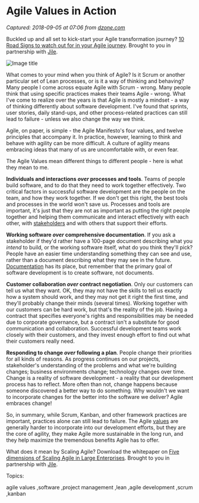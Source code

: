 # Agile Values in Action

_Captured: 2018-09-05 at 07:06 from [dzone.com](https://dzone.com/articles/agile-values-in-action?edition=385398&utm_source=Zone%20Newsletter&utm_medium=email&utm_campaign=agile%202018-09-04)_

Buckled up and all set to kick-start your Agile transformation journey? [10 Road Signs to watch out for in your Agile journey](https://dzone.com/go?i=300521&u=https%3A%2F%2Fbit.ly%2F2v4H9ua). Brought to you in partnership with [Jile](https://dzone.com/go?i=300521&u=https%3A%2F%2Fbit.ly%2F2ACAooH).

![Image title](https://dzone.com/storage/temp/9927495-honor.jpg)

What comes to your mind when you think of Agile? Is it Scrum or another particular set of Lean processes, or is it a way of thinking and behaving? Many people I come across equate Agile with Scrum - wrong. Many people think that using specific practices makes their teams Agile - wrong. What I've come to realize over the years is that Agile is mostly a mindset - a way of thinking differently about software development. I've found that sprints, user stories, daily stand-ups, and other process-related practices can still lead to failure - unless we also change the way we think.

Agile, on paper, is simple - the Agile Manifesto's four values, and twelve principles that accompany it. In practice, however, learning to think and behave with agility can be more difficult. A culture of agility means embracing ideas that many of us are uncomfortable with, or even fear.

The Agile Values mean different things to different people - here is what they mean to me.

**Individuals and interactions _over_ processes and tools**. Teams of people build software, and to do that they need to work together effectively. Two critical factors in successful software development are the people on the team, and how they work together. If we don't get this right, the best tools and processes in the world won't save us. Processes and tools are important, it's just that they are not as important as putting the right people together and helping them communicate and interact effectively with each other, with [stakeholders](https://dzone.com/articles/managers-and-agile-where-do-i-fit-in) and with others that support their efforts.

**Working software _over_ comprehensive documentation**. If you ask a stakeholder if they'd rather have a 100-page document describing what you _intend_ to build, or the working software itself, what do you think they'll pick? People have an easier time understanding something they can see and use, rather than a document describing what they may see in the future. [Documentation](https://dzone.com/articles/agile-documentation-fact-or-fiction) has its place, but remember that the primary goal of software development is to create software, not documents.

**Customer collaboration _over_ contract negotiation**. Only our customers can tell us what they want. OK, they may not have the skills to tell us exactly how a system should work, and they may not get it right the first time, and they'll probably change their minds (several times). Working together with our customers can be hard work, but that's the reality of the job. Having a contract that specifies everyone's rights and responsibilities may be needed due to corporate governance, but a contract isn't a substitute for good communication and collaboration. Successful development teams work closely with their customers, and they invest enough effort to find out what their customers really need.

**Responding to change _over_ following a plan**. People change their priorities for all kinds of reasons. As progress continues on our projects, stakeholder's understanding of the problems and what we're building changes; business environments change; technology changes over time. Change is a reality of software development - a reality that our development process has to reflect. More often than not, change happens because someone discovered a better way to do something. Why wouldn't we want to incorporate changes for the better into the software we deliver? Agile embraces change!

So, in summary, while Scrum, Kanban, and other framework practices are important, practices alone can still lead to failure. The Agile [values](https://dzone.com/articles/agile-principles-over-practices) are generally harder to incorporate into our development efforts, but they are the core of agility, they make Agile more sustainable in the long run, and they help maximize the tremendous benefits Agile has to offer.

What does it mean by Scaling Agile? Download the whitepaper on [Five dimensions of Scaling Agile in Large Enterprises](https://dzone.com/go?i=300522&u=https%3A%2F%2Fbit.ly%2F2NZrB1F). Brought to you in partnership with [Jile](https://dzone.com/go?i=300522&u=https%3A%2F%2Fbit.ly%2F2M6e8Vt).

Topics:

agile values ,software ,project management ,lean ,agile development ,scrum ,kanban
